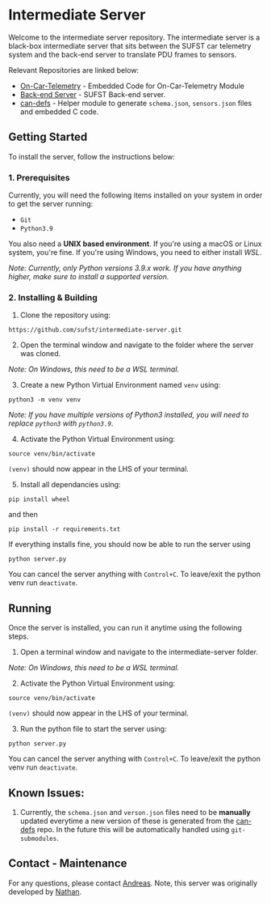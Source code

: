# Intermediate Server
Welcome to the intermediate server repository. The intermediate server is a black-box intermediate server that sits between the SUFST car telemetry system and the back-end server to translate PDU frames to sensors. 

Relevant Repositories are linked below:
- [On-Car-Telemetry](https://github.com/sufst/on-car-telemetry) - Embedded Code for On-Car-Telemetry Module
- [Back-end Server](https://github.com/sufst/back-end) - SUFST Back-end server. 
- [can-defs](https://github.com/sufst/can-defs/) - Helper module to generate `schema.json`, `sensors.json` files and embedded C code. 

## Getting Started 
To install the server, follow the instructions below: 

### 1. Prerequisites

Currently, you will need the following items installed on your system in order to get the server running: 
- `Git`  
- `Python3.9` 

You also need a **UNIX based environment**. If you're using a macOS or Linux system, you're fine. If you're using Windows, you need to either install *WSL*. 

*Note: Currently, only Python versions 3.9.x work. If you have anything higher, make sure to install a supported version.*

### 2. Installing & Building

1. Clone the repository using: 

```
https://github.com/sufst/intermediate-server.git
```

2. Open the terminal window and navigate to the folder where the server was cloned. 

*Note: On Windows, this need to be a WSL terminal.*

3. Create a new Python Virtual Environment named `venv` using: 

```
python3 -m venv venv
```

*Note: If you have multiple versions of Python3 installed, you will need to replace `python3` with `python3.9`*.

4. Activate the Python Virtual Environment using:

```
source venv/bin/activate
```

`(venv)` should now appear in the LHS of your terminal.

5. Install all dependancies using: 

```
pip install wheel 
```

and then 

```
pip install -r requirements.txt
```

If everything installs fine, you should now be able to run the server using 

```
python server.py
```

You can cancel the server anything with `Control+C`. To leave/exit the python venv run `deactivate`. 

## Running 
Once the server is installed, you can run it anytime using the following steps. 

1. Open a terminal window and navigate to the intermediate-server folder. 

*Note: On Windows, this need to be a WSL terminal.*

2. Activate the Python Virtual Environment using:

```
source venv/bin/activate
```

`(venv)` should now appear in the LHS of your terminal.

3. Run the python file to start the server using: 

```
python server.py 
```

You can cancel the server anything with `Control+C`. To leave/exit the python venv run `deactivate`. 

## Known Issues: 

1. Currently, the `schema.json` and `verson.json` files need to be **manually** updated everytime a new version of these is generated from the [can-defs](https://github.com/sufst/can-defs/) repo. In the future this will be automatically handled using `git-submodules`. 

## Contact - Maintenance
For any questions, please contact [Andreas](https://github.com/AndreasDemenagas). Note, this server was originally developed by [Nathan](https://github.com/Nathanrs97).


